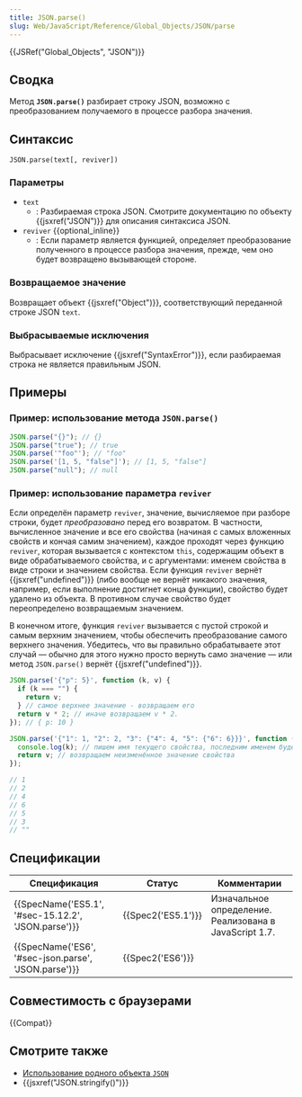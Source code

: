 ```yaml
---
title: JSON.parse()
slug: Web/JavaScript/Reference/Global_Objects/JSON/parse
---
```


{{JSRef("Global_Objects", "JSON")}}

## Сводка

Метод **`JSON.parse()`** разбирает строку JSON, возможно с преобразованием получаемого в процессе разбора значения.

## Синтаксис

```
JSON.parse(text[, reviver])
```

### Параметры

- `text`
  - : Разбираемая строка JSON. Смотрите документацию по объекту {{jsxref("JSON")}} для описания синтаксиса JSON.
- `reviver` {{optional_inline}}
  - : Если параметр является функцией, определяет преобразование полученного в процессе разбора значения, прежде, чем оно будет возвращено вызывающей стороне.

### Возвращаемое значение

Возвращает объект {{jsxref("Object")}}, соответствующий переданной строке JSON `text`.

### Выбрасываемые исключения

Выбрасывает исключение {{jsxref("SyntaxError")}}, если разбираемая строка не является правильным JSON.

## Примеры

### Пример: использование метода `JSON.parse()`

```js
JSON.parse("{}"); // {}
JSON.parse("true"); // true
JSON.parse('"foo"'); // "foo"
JSON.parse('[1, 5, "false"]'); // [1, 5, "false"]
JSON.parse("null"); // null
```

### Пример: использование параметра `reviver`

Если определён параметр `reviver`, значение, вычисляемое при разборе строки, будет _преобразовано_ перед его возвратом. В частности, вычисленное значение и все его свойства (начиная с самых вложенных свойств и кончая самим значением), каждое проходят через функцию `reviver`, которая вызывается с контекстом `this`, содержащим объект в виде обрабатываемого свойства, и с аргументами: именем свойства в виде строки и значением свойства. Если функция `reviver` вернёт {{jsxref("undefined")}} (либо вообще не вернёт никакого значения, например, если выполнение достигнет конца функции), свойство будет удалено из объекта. В противном случае свойство будет переопределено возвращаемым значением.

В конечном итоге, функция `reviver` вызывается с пустой строкой и самым верхним значением, чтобы обеспечить преобразование самого верхнего значения. Убедитесь, что вы правильно обрабатываете этот случай — обычно для этого нужно просто вернуть само значение — или метод `JSON.parse()` вернёт {{jsxref("undefined")}}.

```js
JSON.parse('{"p": 5}', function (k, v) {
  if (k === "") {
    return v;
  } // самое верхнее значение - возвращаем его
  return v * 2; // иначе возвращаем v * 2.
}); // { p: 10 }

JSON.parse('{"1": 1, "2": 2, "3": {"4": 4, "5": {"6": 6}}}', function (k, v) {
  console.log(k); // пишем имя текущего свойства, последним именем будет ""
  return v; // возвращаем неизменённое значение свойства
});

// 1
// 2
// 4
// 6
// 5
// 3
// ""
```

## Спецификации

| Спецификация                                         | Статус             | Комментарии                                            |
| ---------------------------------------------------- | ------------------ | ------------------------------------------------------ |
| {{SpecName('ES5.1', '#sec-15.12.2', 'JSON.parse')}}  | {{Spec2('ES5.1')}} | Изначальное определение. Реализована в JavaScript 1.7. |
| {{SpecName('ES6', '#sec-json.parse', 'JSON.parse')}} | {{Spec2('ES6')}}   |                                                        |

## Совместимость с браузерами

{{Compat}}

## Смотрите также

- [Использование родного объекта `JSON`](/ru/docs/Web/JavaScript/Guide/Using_native_JSON)
- {{jsxref("JSON.stringify()")}}
